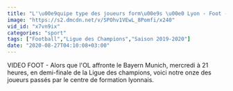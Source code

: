```yaml
---
title: "L'\u00e9quipe type des joueurs form\u00e9s \u00e0 Lyon - Foot - C1 - OL"
image: "https://s2.dmcdn.net/v/SPOhv1VEwL_8Pomfi/x240"
vid_id: "x7vn9ix"
categories: "sport"
tags: ["Football","Ligue des Champions","Saison 2019-2020"]
date: "2020-08-27T04:10:08+03:00"
---
```

VIDEO FOOT - Alors que l'OL affronte le Bayern Munich, mercredi à 21 heures, en demi-finale de la Ligue des champions, voici notre onze des joueurs passés par le centre de formation lyonnais.
